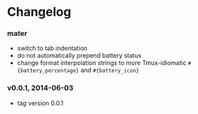 # Changelog

### mater
- switch to tab indentation
- do not automatically prepend battery status
- change format interpolation strings to more Tmux-idiomatic
  `#{battery_percentage}` and `#{battery_icon}`

### v0.0.1, 2014-06-03
- tag version 0.0.1
